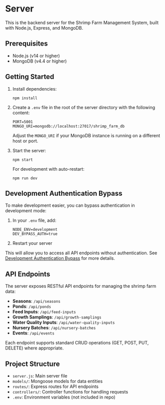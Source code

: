 # Server

This is the backend server for the Shrimp Farm Management System, built with Node.js, Express, and MongoDB.

## Prerequisites

- Node.js (v14 or higher)
- MongoDB (v4.4 or higher)

## Getting Started

1. Install dependencies:
   ```
   npm install
   ```

2. Create a `.env` file in the root of the server directory with the following content:
   ```
   PORT=5001
   MONGO_URI=mongodb://localhost:27017/shrimp_farm_db
   ```
   Adjust the `MONGO_URI` if your MongoDB instance is running on a different host or port.

3. Start the server:
   ```
   npm start
   ```
   
   For development with auto-restart:
   ```
   npm run dev
   ```

## Development Authentication Bypass

To make development easier, you can bypass authentication in development mode:

1. In your `.env` file, add:
   ```
   NODE_ENV=development
   DEV_BYPASS_AUTH=true
   ```

2. Restart your server

This will allow you to access all API endpoints without authentication. See [Development Authentication Bypass](../docs/DEVELOPMENT_AUTH_BYPASS.md) for more details.

## API Endpoints

The server exposes RESTful API endpoints for managing the shrimp farm data:

- **Seasons**: `/api/seasons`
- **Ponds**: `/api/ponds`
- **Feed Inputs**: `/api/feed-inputs`
- **Growth Samplings**: `/api/growth-samplings`
- **Water Quality Inputs**: `/api/water-quality-inputs`
- **Nursery Batches**: `/api/nursery-batches`
- **Events**: `/api/events`

Each endpoint supports standard CRUD operations (GET, POST, PUT, DELETE) where appropriate.

## Project Structure

- `server.js`: Main server file
- `models/`: Mongoose models for data entities
- `routes/`: Express routes for API endpoints
- `controllers/`: Controller functions for handling requests
- `.env`: Environment variables (not included in repo)